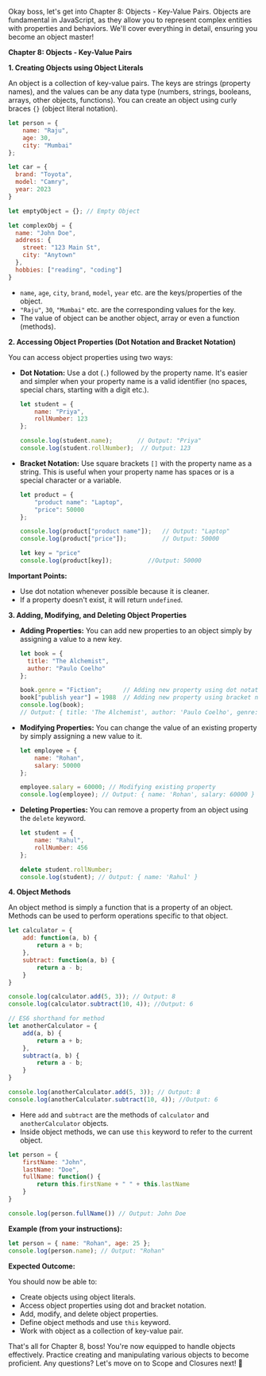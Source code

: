 Okay boss, let's get into Chapter 8: Objects - Key-Value Pairs. Objects are fundamental in JavaScript, as they allow you to represent complex entities with properties and behaviors. We'll cover everything in detail, ensuring you become an object master!

**Chapter 8: Objects - Key-Value Pairs**

**1. Creating Objects using Object Literals**

An object is a collection of key-value pairs. The keys are strings (property names), and the values can be any data type (numbers, strings, booleans, arrays, other objects, functions). You can create an object using curly braces `{}` (object literal notation).

```javascript
let person = {
    name: "Raju",
    age: 30,
    city: "Mumbai"
};

let car = {
  brand: "Toyota",
  model: "Camry",
  year: 2023
}

let emptyObject = {}; // Empty Object

let complexObj = {
  name: "John Doe",
  address: {
    street: "123 Main St",
    city: "Anytown"
  },
  hobbies: ["reading", "coding"]
}
```

*   `name`, `age`, `city`, `brand`, `model`, `year` etc. are the keys/properties of the object.
*   `"Raju"`, `30`, `"Mumbai"` etc. are the corresponding values for the key.
*  The value of object can be another object, array or even a function (methods).

**2. Accessing Object Properties (Dot Notation and Bracket Notation)**

You can access object properties using two ways:

*   **Dot Notation:** Use a dot (`.`) followed by the property name. It's easier and simpler when your property name is a valid identifier (no spaces, special chars, starting with a digit etc.).

    ```javascript
    let student = {
        name: "Priya",
        rollNumber: 123
    };

    console.log(student.name);       // Output: "Priya"
    console.log(student.rollNumber);  // Output: 123
    ```

*   **Bracket Notation:** Use square brackets `[]` with the property name as a string. This is useful when your property name has spaces or is a special character or a variable.

    ```javascript
    let product = {
        "product name": "Laptop",
        "price": 50000
    };

    console.log(product["product name"]);   // Output: "Laptop"
    console.log(product["price"]);          // Output: 50000

    let key = "price"
    console.log(product[key]);          //Output: 50000
    ```

**Important Points:**

*   Use dot notation whenever possible because it is cleaner.
*   If a property doesn't exist, it will return `undefined`.

**3. Adding, Modifying, and Deleting Object Properties**

*   **Adding Properties:** You can add new properties to an object simply by assigning a value to a new key.

    ```javascript
    let book = {
      title: "The Alchemist",
      author: "Paulo Coelho"
    };

    book.genre = "Fiction";      // Adding new property using dot notation
    book["publish year"] = 1988  // Adding new property using bracket notation
    console.log(book);
    // Output: { title: 'The Alchemist', author: 'Paulo Coelho', genre: 'Fiction', 'publish year': 1988 }
    ```

*   **Modifying Properties:** You can change the value of an existing property by simply assigning a new value to it.

    ```javascript
    let employee = {
        name: "Rohan",
        salary: 50000
    };

    employee.salary = 60000; // Modifying existing property
    console.log(employee); // Output: { name: 'Rohan', salary: 60000 }
    ```

*   **Deleting Properties:** You can remove a property from an object using the `delete` keyword.

    ```javascript
    let student = {
        name: "Rahul",
        rollNumber: 456
    };

    delete student.rollNumber;
    console.log(student); // Output: { name: 'Rahul' }
    ```

**4. Object Methods**

An object method is simply a function that is a property of an object. Methods can be used to perform operations specific to that object.

```javascript
let calculator = {
    add: function(a, b) {
        return a + b;
    },
    subtract: function(a, b) {
        return a - b;
    }
}

console.log(calculator.add(5, 3)); // Output: 8
console.log(calculator.subtract(10, 4)); //Output: 6

// ES6 shorthand for method
let anotherCalculator = {
    add(a, b) {
        return a + b;
    },
    subtract(a, b) {
        return a - b;
    }
}

console.log(anotherCalculator.add(5, 3)); // Output: 8
console.log(anotherCalculator.subtract(10, 4)); //Output: 6
```

*   Here `add` and `subtract` are the methods of `calculator` and `anotherCalculator` objects.
*   Inside object methods, we can use `this` keyword to refer to the current object.

```javascript
let person = {
    firstName: "John",
    lastName: "Doe",
    fullName: function() {
        return this.firstName + " " + this.lastName
    }
}

console.log(person.fullName()) // Output: John Doe
```

**Example (from your instructions):**

```javascript
let person = { name: "Rohan", age: 25 };
console.log(person.name); // Output: "Rohan"
```

**Expected Outcome:**

You should now be able to:

*   Create objects using object literals.
*   Access object properties using dot and bracket notation.
*   Add, modify, and delete object properties.
*   Define object methods and use `this` keyword.
*  Work with object as a collection of key-value pair.

That's all for Chapter 8, boss! You're now equipped to handle objects effectively. Practice creating and manipulating various objects to become proficient. Any questions? Let's move on to Scope and Closures next! 🚀
